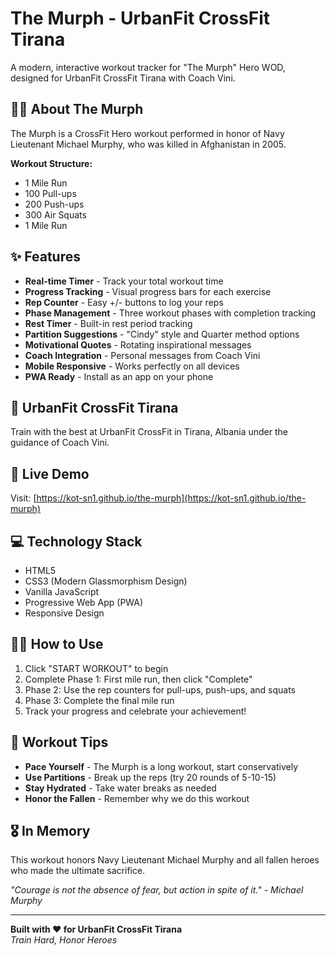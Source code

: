 # The Murph - UrbanFit CrossFit Tirana

A modern, interactive workout tracker for "The Murph" Hero WOD, designed for UrbanFit CrossFit Tirana with Coach Vini.

## 🏋️‍♂️ About The Murph

The Murph is a CrossFit Hero workout performed in honor of Navy Lieutenant Michael Murphy, who was killed in Afghanistan in 2005.

**Workout Structure:**
- 1 Mile Run
- 100 Pull-ups
- 200 Push-ups  
- 300 Air Squats
- 1 Mile Run

## ✨ Features

- **Real-time Timer** - Track your total workout time
- **Progress Tracking** - Visual progress bars for each exercise
- **Rep Counter** - Easy +/- buttons to log your reps
- **Phase Management** - Three workout phases with completion tracking
- **Rest Timer** - Built-in rest period tracking
- **Partition Suggestions** - "Cindy" style and Quarter method options
- **Motivational Quotes** - Rotating inspirational messages
- **Coach Integration** - Personal messages from Coach Vini
- **Mobile Responsive** - Works perfectly on all devices
- **PWA Ready** - Install as an app on your phone

## 🎯 UrbanFit CrossFit Tirana

Train with the best at UrbanFit CrossFit in Tirana, Albania under the guidance of Coach Vini.

## 🚀 Live Demo

Visit: [https://kot-sn1.github.io/the-murph](https://kot-sn1.github.io/the-murph)

## 💻 Technology Stack

- HTML5
- CSS3 (Modern Glassmorphism Design)
- Vanilla JavaScript
- Progressive Web App (PWA)
- Responsive Design

## 🏃‍♀️ How to Use

1. Click "START WORKOUT" to begin
2. Complete Phase 1: First mile run, then click "Complete"
3. Phase 2: Use the rep counters for pull-ups, push-ups, and squats
4. Phase 3: Complete the final mile run
5. Track your progress and celebrate your achievement!

## 💪 Workout Tips

- **Pace Yourself** - The Murph is a long workout, start conservatively
- **Use Partitions** - Break up the reps (try 20 rounds of 5-10-15)
- **Stay Hydrated** - Take water breaks as needed
- **Honor the Fallen** - Remember why we do this workout

## 🎖️ In Memory

This workout honors Navy Lieutenant Michael Murphy and all fallen heroes who made the ultimate sacrifice.

*"Courage is not the absence of fear, but action in spite of it." - Michael Murphy*

---

**Built with ❤️ for UrbanFit CrossFit Tirana**  
*Train Hard, Honor Heroes*
